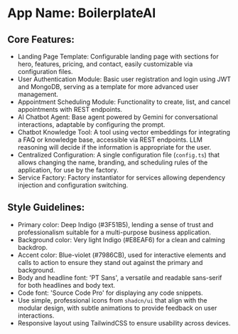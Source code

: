 # **App Name**: BoilerplateAI

## Core Features:

- Landing Page Template: Configurable landing page with sections for hero, features, pricing, and contact, easily customizable via configuration files.
- User Authentication Module: Basic user registration and login using JWT and MongoDB, serving as a template for more advanced user management.
- Appointment Scheduling Module: Functionality to create, list, and cancel appointments with REST endpoints.
- AI Chatbot Agent: Base agent powered by Gemini for conversational interactions, adaptable by configuring the prompt.
- Chatbot Knowledge Tool: A tool using vector embeddings for integrating a FAQ or knowledge base, accessible via REST endpoints. LLM reasoning will decide if the information is appropriate for the user.
- Centralized Configuration: A single configuration file (`config.ts`) that allows changing the name, branding, and scheduling rules of the application, for use by the factory.
- Service Factory: Factory instantiator for services allowing dependency injection and configuration switching.

## Style Guidelines:

- Primary color: Deep Indigo (#3F51B5), lending a sense of trust and professionalism suitable for a multi-purpose business application.
- Background color: Very light Indigo (#E8EAF6) for a clean and calming backdrop.
- Accent color: Blue-violet (#7986CB), used for interactive elements and calls to action to ensure they stand out against the primary and background.
- Body and headline font: 'PT Sans', a versatile and readable sans-serif for both headlines and body text.
- Code font: 'Source Code Pro' for displaying any code snippets.
- Use simple, professional icons from `shadcn/ui` that align with the modular design, with subtle animations to provide feedback on user interactions.
- Responsive layout using TailwindCSS to ensure usability across devices.